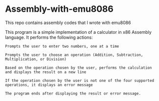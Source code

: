 <h1>Assembly-with-emu8086</h1>

This repo contains assembly codes that I wrote with emu8086

This program is a simple implementation of a calculator in x86 Assembly language. It performs the following actions:

    Prompts the user to enter two numbers, one at a time
    
    Prompts the user to choose an operation (Addition, Subtraction, Multiplication, or Division)
    
    Based on the operation chosen by the user, performs the calculation and displays the result on a new line
    
    If the operation chosen by the user is not one of the four supported operations, it displays an error message
    
    The program ends after displaying the result or error message.